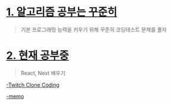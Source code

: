 # [1. 알고리즘 공부는 꾸준히](algorithm)

> 기본 프로그래밍 능력을 키우기 위해 꾸준히 코딩테스트 문제를 풀자

# [2. 현재 공부중](https://github.com/Eric4848/TIL/tree/master/video-twitch)

> React, Next 배우기

[-Twitch Clone Coding](https://github.com/Eric4848/TIL/tree/master/video-twitch)

[-memo](https://github.com/Eric4848/TIL/tree/master/Obsidian/React)
